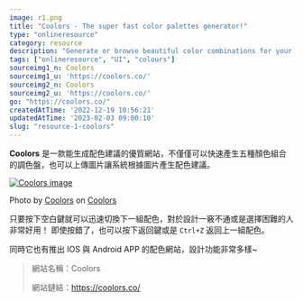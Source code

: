 ```yaml
---
image: r1.png
title: "Coolors - The super fast color palettes generator!"
type: "onlineresource"
category: resource
description: "Generate or browse beautiful color combinations for your designs."
tags: ["onlineresource", "UI", "colours"]
sourceimg1_n: Coolors
sourceimg1_u: 'https://coolors.co/'
sourceimg2_n: Coolors
sourceimg2_u: 'https://coolors.co/'
go: "https://coolors.co/"
createdAtTime: '2022-12-19 10:56:21'
updatedAtTime: '2023-02-03 09:00:10'
slug: "resource-1-coolors"
---
```


**Coolors** 是一款能生成配色建議的優質網站，不僅僅可以快速產生五種顏色組合的調色盤，也可以上傳圖片讓系統根據圖片產生配色建議。

<a href="/blog/r1-1.png" target="_blank">

![Coolors image](/blog/r1-1.png "Coolors")

</a>
<p class="img-origin mt-1 mb-3 text-center px-5">
    Photo by 
    <a href="https://coolors.co/" target="_blank" class="ud">Coolors</a>
    on 
    <a href="https://coolors.co/" target="_blank" class="ud">Coolors</a>
</p>

只要按下空白鍵就可以迅速切換下一組配色，對於設計一竅不通或是選擇困難的人非常好用！
即使按錯了，也可以按下返回鍵或是 `Ctrl+Z` 返回上一組配色。

同時它也有推出 IOS 與 Android APP 的配色網站，設計功能非常多樣~

> 網站名稱：Coolors
>
> 網站鏈結：https://coolors.co/

